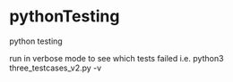 # pythonTesting
python testing


run in verbose mode to see which tests failed
i.e. python3 three_testcases_v2.py -v

